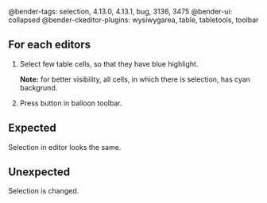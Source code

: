 @bender-tags: selection, 4.13.0, 4.13.1, bug, 3136, 3475
@bender-ui: collapsed
@bender-ckeditor-plugins: wysiwygarea, table, tabletools, toolbar

## For each editors

1. Select few table cells, so that they have blue highlight.

   **Note:** for better visibility, all cells, in which there is selection, has cyan backgrund.
1. Press button in balloon toolbar.

## Expected

Selection in editor looks the same.

## Unexpected

Selection is changed.

